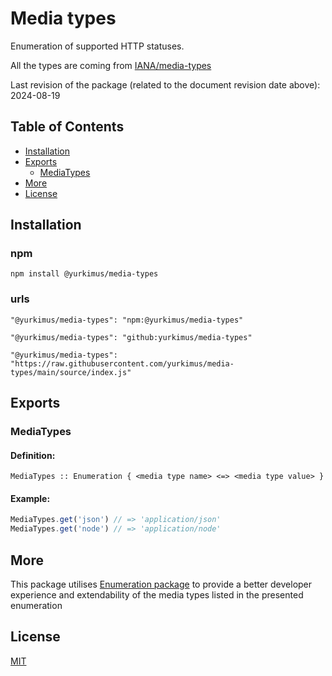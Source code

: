 # Media types

Enumeration of supported HTTP statuses.

All the types are coming from
[IANA/media-types](https://www.iana.org/assignments/media-types/media-types.xhtml)

Last revision of the package (related to the document revision date above):
2024-08-19

## Table of Contents

- [Installation](#installation)
- [Exports](#exports)
  - [MediaTypes](#mediatypes)
- [More](#more)
- [License](#license)

## Installation

### npm

```
npm install @yurkimus/media-types
```

### urls

```
"@yurkimus/media-types": "npm:@yurkimus/media-types"
```

```
"@yurkimus/media-types": "github:yurkimus/media-types"
```

```
"@yurkimus/media-types": "https://raw.githubusercontent.com/yurkimus/media-types/main/source/index.js"
```

## Exports

### MediaTypes

#### Definition:

```
MediaTypes :: Enumeration { <media type name> <=> <media type value> }
```

#### Example:

```javascript
MediaTypes.get('json') // => 'application/json'
MediaTypes.get('node') // => 'application/node'
```

## More

This package utilises
[Enumeration package](https://github.com/yurkimus/enumeration) to provide a
better developer experience and extendability of the media types listed in the
presented enumeration

## License

[MIT](LICENSE)
